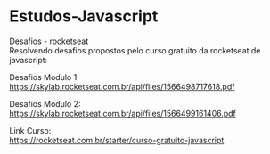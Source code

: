 # Estudos-Javascript <br/>
Desafios - rocketseat <br/>
Resolvendo desafios propostos pelo curso gratuito da rocketseat de javascript: <br/>

Desafios Modulo 1: <br/>
https://skylab.rocketseat.com.br/api/files/1566498717618.pdf <br/>

Desafios Modulo 2: <br/>
https://skylab.rocketseat.com.br/api/files/1566499161406.pdf <br/>

Link Curso: <br/>
https://rocketseat.com.br/starter/curso-gratuito-javascript <br/>
